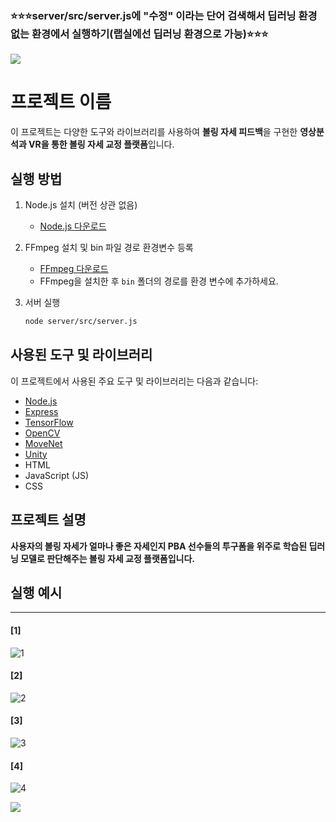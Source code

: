 
### ⭐⭐⭐server/src/server.js에 "수정" 이라는 단어 검색해서 딥러닝 환경 없는 환경에서 실행하기(랩실에선 딥러닝 환경으로 가능)⭐⭐⭐

<img src="https://capsule-render.vercel.app/api?type=shark&color=0:EEFF00,100:a82da8&height=300&section=header&text=FeedBack_Wep&fontSize=90" />




# 프로젝트 이름

이 프로젝트는 다양한 도구와 라이브러리를 사용하여 **볼링 자세 피드백**을 구현한 **영상분석과 VR을 통한 볼링 자세 교정 플랫폼**입니다.

## 실행 방법

1. Node.js 설치 (버전 상관 없음)
    - [Node.js 다운로드](https://nodejs.org/)
    
2. FFmpeg 설치 및 bin 파일 경로 환경변수 등록
    - [FFmpeg 다운로드](https://www.gyan.dev/ffmpeg/builds/ffmpeg-git-essentials.7z)
    - FFmpeg을 설치한 후 `bin` 폴더의 경로를 환경 변수에 추가하세요.

3. 서버 실행
    ```bash
    node server/src/server.js
    ```

## 사용된 도구 및 라이브러리

이 프로젝트에서 사용된 주요 도구 및 라이브러리는 다음과 같습니다:

- [Node.js](https://nodejs.org/)
- [Express](https://expressjs.com/)
- [TensorFlow](https://www.tensorflow.org/)
- [OpenCV](https://opencv.org/)
- [MoveNet](https://www.tensorflow.org/lite/models/pose_estimation/overview)
- [Unity](https://unity.com/)
- HTML
- JavaScript (JS)
- CSS

## 프로젝트 설명

**사용자의 볼링 자세가 얼마나 좋은 자세인지 PBA 선수들의 투구폼을 위주로 학습된 딥러닝 모델로 판단해주는 볼링 자세 교정 플랫폼입니다.**


## 실행 예시
---
#### [1]
![1](https://github.com/Wonseoop/Bowling_Coach/assets/123632194/a6e5ec4e-9341-4938-87ce-c8329d328436)

#### [2]
![2](https://github.com/Wonseoop/Bowling_Coach/assets/123632194/389b4a03-0636-4ea0-ac8f-b4bd5f9d4d18)

#### [3]
![3](https://github.com/Wonseoop/Bowling_Coach/assets/123632194/8952ba23-79a2-49c8-a981-24cbc2770d21)

#### [4]
![4](https://github.com/Wonseoop/Bowling_Coach/assets/123632194/e24a7acc-0b3e-450d-ba5a-1014d731ab18)






<img src="https://capsule-render.vercel.app/api?type=shark&color=0:EEFF00,100:a82da8&height=150&section=footer" />





